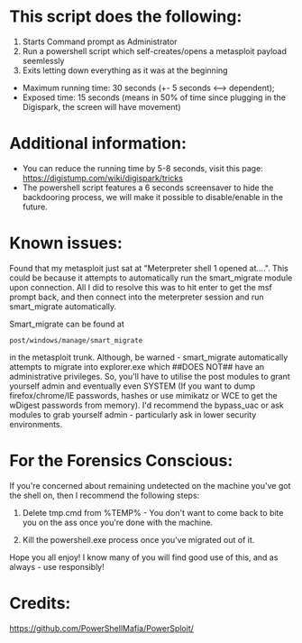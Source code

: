 # This script does the following:
1. Starts Command prompt as Administrator
2. Run a powershell script which self-creates/opens a metasploit payload seemlessly
3. Exits letting down everything as it was at the beginning

- Maximum running time: 30 seconds (+- 5 seconds <--> dependent);
- Exposed time: 15 seconds (means in 50% of time since plugging in the Digispark, the screen will have movement)

# Additional information:
  - You can reduce the running time by 5-8 seconds, visit this page: https://digistump.com/wiki/digispark/tricks
  - The powershell script features a 6 seconds screensaver to hide the backdooring process, we will make it possible to disable/enable in the future.
  
# Known issues:

Found that my metasploit just sat at "Meterpreter shell 1 opened at....". This could be because it attempts to automatically run the smart_migrate module upon connection. All I did to resolve this was to hit enter to get the msf prompt back, and then connect into the meterpreter session and run smart_migrate automatically.

Smart_migrate can be found at

    post/windows/manage/smart_migrate

in the metasploit trunk. Although, be warned - smart_migrate automatically attempts to migrate into explorer.exe which ##DOES NOT## have an administrative privileges. So, you'll have to utilise the post modules to grant yourself admin and eventually even SYSTEM (If you want to dump firefox/chrome/IE passwords, hashes or use mimikatz or WCE to get the wDigest passwords from memory). I'd recommend the bypass_uac or ask modules to grab yourself admin - particularly ask in lower security environments.

# For the Forensics Conscious:
If you're concerned about remaining undetected on the machine you've got the shell on, then I recommend the following steps:

1. Delete tmp.cmd from %TEMP% - You don't want to come back to bite you on the ass once you're done with the machine.

2. Kill the powershell.exe process once you've migrated out of it.

Hope you all enjoy! I know many of you will find good use of this, and as always - use responsibly!
# Credits:
https://github.com/PowerShellMafia/PowerSploit/
